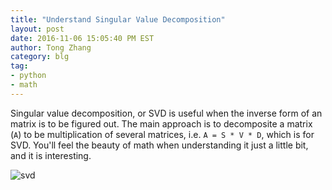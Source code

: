 ```yaml
---
title: "Understand Singular Value Decomposition"
layout: post
date: 2016-11-06 15:05:40 PM EST
author: Tong Zhang
category: blg
tag:
- python
- math
---
```

Singular value decomposition, or SVD is useful when the inverse form of an
matrix is to be figured out. The main approach is
to decomposite a matrix (``A``) to be multiplication of several matrices,
i.e. ``A = S * V * D``, which is for SVD. You'll feel the beauty of math when
understanding it just a little bit, and it is interesting.

![svd]({{site.url}}/assets/svd_illustration.png)


<!--
```python
class Particle(object):
    def __init__(self, np):
        pass
```
-->
